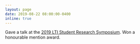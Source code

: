 ```yaml
---
layout: page
date: 2019-08-22 08:00:00-0400
inline: true
---
```

Gave a talk at the [2019 LTI Student Research Symposium](https://lti.cs.cmu.edu/SRS-2019). Won a honourable mention award. 
